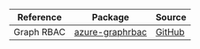 | Reference | Package | Source |
|---|---|---|
|Graph RBAC|[azure-graphrbac](https://pypi.org/project/azure-graphrbac)|[GitHub](https://github.com/Azure/azure-sdk-for-python/blob/main/)|
